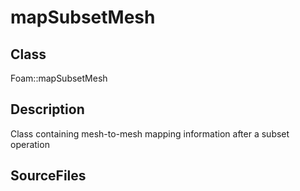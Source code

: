 # mapSubsetMesh 
## Class
Foam::mapSubsetMesh

## Description
Class containing mesh-to-mesh mapping information after a subset operation

## SourceFiles

